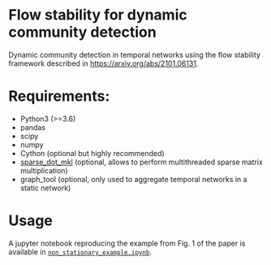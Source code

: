# Flow stability for dynamic community detection
Dynamic community detection in temporal networks using the flow stability framework described in  https://arxiv.org/abs/2101.06131. 

# Requirements:
- Python3 (>=3.6)
- pandas
- scipy
- numpy
- Cython (optional but highly recommended)
- [sparse_dot_mkl](https://github.com/flatironinstitute/sparse_dot) (optional, allows to perform multithreaded sparse matrix multiplication)
- graph_tool (optional, only used to aggregate temporal networks in a static network)

# Usage

A jupyter notebook reproducing the example from Fig. 1 of the paper is available in [`non_stationary_example.ipynb`](https://github.com/alexbovet/flow_stability/blob/main/non_stationary_example.ipynb).

